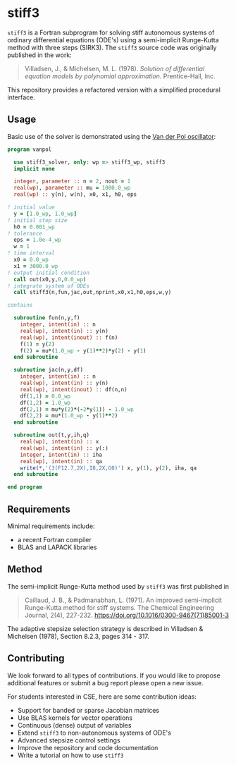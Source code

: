 # stiff3

`stiff3` is a Fortran subprogram for solving stiff autonomous systems of ordinary differential equations (ODE's) using a semi-implicit Runge-Kutta method with three steps (SIRK3). The `stiff3` source code was originally published in the work:

> Villadsen, J., & Michelsen, M. L. (1978). *Solution of differential equation models by polynomial approximation*. Prentice-Hall, Inc.

This repository provides a refactored version with a simplified procedural interface.

## Usage

Basic use of the solver is demonstrated using the [Van der Pol oscillator](https://en.wikipedia.org/wiki/Van_der_Pol_oscillator):

```fortran
program vanpol

  use stiff3_solver, only: wp => stiff3_wp, stiff3
  implicit none

  integer, parameter :: n = 2, nout = 1
  real(wp), parameter :: mu = 1000.0_wp
  real(wp) :: y(n), w(n), x0, x1, h0, eps

! initial value
  y = [1.0_wp, 1.0_wp]
! initial step size
  h0 = 0.001_wp
! tolerance
  eps = 1.0e-4_wp
  w = 1
! time interval
  x0 = 0.0_wp
  x1 = 3000.0_wp  
! output initial condition
  call out(x0,y,0,0.0_wp)
! integrate system of ODEs
  call stiff3(n,fun,jac,out,nprint,x0,x1,h0,eps,w,y)

contains

  subroutine fun(n,y,f)
    integer, intent(in) :: n
    real(wp), intent(in) :: y(n)
    real(wp), intent(inout) :: f(n)
    f(1) = y(2)
    f(2) = mu*(1.0_wp - y(1)**2)*y(2) - y(1)
  end subroutine

  subroutine jac(n,y,df)
    integer, intent(in) :: n
    real(wp), intent(in) :: y(n)
    real(wp), intent(inout) :: df(n,n)
    df(1,1) = 0.0_wp
    df(1,2) = 1.0_wp
    df(2,1) = mu*y(2)*(-2*y(1)) - 1.0_wp
    df(2,2) = mu*(1.0_wp - y(1)**2)
  end subroutine

  subroutine out(t,y,ih,q)
    real(wp), intent(in) :: x
    real(wp), intent(in) :: y(:)
    integer, intent(in) :: iha
    real(wp), intent(in) :: qa
    write(*,'(3(F12.7,2X),I8,2X,G0)') x, y(1), y(2), iha, qa
  end subroutine

end program
```

## Requirements

Minimal requirements include:
* a recent Fortran compiler
* BLAS and LAPACK libraries

## Method

The semi-implicit Runge-Kutta method used by `stiff3` was first published in

> Caillaud, J. B., & Padmanabhan, L. (1971). An improved semi-implicit Runge-Kutta method for stiff systems. The Chemical Engineering Journal, 2(4), 227-232. https://doi.org/10.1016/0300-9467(71)85001-3

The adaptive stepsize selection strategy is described in Villadsen & Michelsen (1978), Section 8.2.3, pages 314 - 317.

## Contributing

We look forward to all types of contributions. If you would like to propose additional features or submit a bug report please open a new issue.

For students interested in CSE, here are some contribution ideas:
- Support for banded or sparse Jacobian matrices
- Use BLAS kernels for vector operations
- Continuous (dense) output of variables
- Extend `stiff3` to non-autonomous systems of ODE's
- Advanced stepsize control settings
- Improve the repository and code documentation
- Write a tutorial on how to use `stiff3`